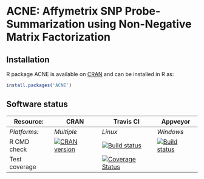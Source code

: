 # ACNE: Affymetrix SNP Probe-Summarization using Non-Negative Matrix Factorization


## Installation
R package ACNE is available on [CRAN](http://cran.r-project.org/package=ACNE) and can be installed in R as:
```r
install.packages('ACNE')
```




## Software status

| Resource:     | CRAN        | Travis CI     | Appveyor         |
| ------------- | ------------------- | ------------- | ---------------- |
| _Platforms:_  | _Multiple_          | _Linux_       | _Windows_        |
| R CMD check   | <a href="http://cran.r-project.org/web/checks/check_results_ACNE.html"><img border="0" src="http://www.r-pkg.org/badges/version/ACNE" alt="CRAN version"></a> | <a href="https://travis-ci.org/HenrikBengtsson/ACNE"><img src="https://travis-ci.org/HenrikBengtsson/ACNE.svg" alt="Build status"></a> | <a href="https://ci.appveyor.com/project/HenrikBengtsson/acne"><img src="https://ci.appveyor.com/api/projects/status/github/HenrikBengtsson/ACNE?svg=true" alt="Build status"></a> |
| Test coverage |                     | <a href="https://coveralls.io/r/HenrikBengtsson/ACNE"><img src="https://coveralls.io/repos/HenrikBengtsson/ACNE/badge.svg?branch=develop" alt="Coverage Status"/></a>   |                  |
